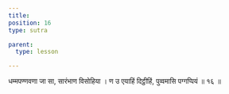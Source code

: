 ```yaml
---
title: 
position: 16
type: sutra

parent:
  type: lesson

---
```


धम्मपण्णवणा जा सा, सारंभाण विसोहिया । 
ण उ एयाहिं दिट्ठीहिं, पुव्वमासि पग्गप्पियं ॥ १६ ॥